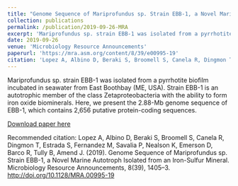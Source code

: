 ```yaml
---
title: "Genome Sequence of Mariprofundus sp. Strain EBB-1, a Novel Marine Autotroph Isolated from an Iron-Sulfur Mineral"
collection: publications
permalink: /publication/2019-09-26-MRA
excerpt: 'Mariprofundus sp. strain EBB-1 was isolated from a pyrrhotite biofilm incubated in seawater from East Boothbay (ME, USA). Strain EBB-1 is an autotrophic member of the class Zetaproteobacteria with the ability to form iron oxide biominerals. Here, we present the 2.88-Mb genome sequence of EBB-1, which contains 2,656 putative protein-coding sequences.'
date: 2019-09-26
venue: 'Microbiology Resource Announcements'
paperurl: 'https://mra.asm.org/content/8/39/e00995-19'
citation: 'Lopez A, Albino D, Beraki S, Broomell S, Canela R, Dingmon T, Estrada S, Fernandez M, Savalia P, Nealson K, Emerson D, Barco R, Tully B, Amend J. (2019). Genome Sequence of Mariprofundus sp. Strain EBB-1, a Novel Marine Autotroph Isolated from an Iron-Sulfur Mineral. Microbiology Resource Announcements, 8(39), 1405–3. http://doi.org/10.1128/MRA.00995-19'
---
```

Mariprofundus sp. strain EBB-1 was isolated from a pyrrhotite biofilm incubated in seawater from East Boothbay (ME, USA). Strain EBB-1 is an autotrophic member of the class Zetaproteobacteria with the ability to form iron oxide biominerals. Here, we present the 2.88-Mb genome sequence of EBB-1, which contains 2,656 putative protein-coding sequences.

[Download paper here](https://mra.asm.org/content/8/39/e00995-19)

Recommended citation: Lopez A, Albino D, Beraki S, Broomell S, Canela R, Dingmon T, Estrada S, Fernandez M, Savalia P, Nealson K, Emerson D, Barco R, Tully B, Amend J. (2019). Genome Sequence of Mariprofundus sp. Strain EBB-1, a Novel Marine Autotroph Isolated from an Iron-Sulfur Mineral. Microbiology Resource Announcements, 8(39), 1405–3. http://doi.org/10.1128/MRA.00995-19
